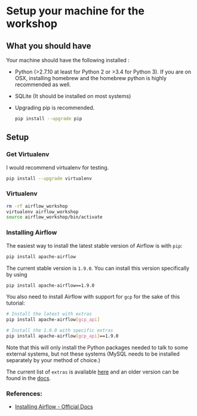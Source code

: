 # Setup your machine for the workshop

## What you should have

Your machine should have the following installed :
* Python (>2.7.10 at least for Python 2 or >3.4 for Python 3). If you are on OSX, installing homebrew and the homebrew python is highly recommended as well.

* SQLite (It should be installed on most systems)

* Upgrading pip is recommended.
    
    ```bash
    pip install --upgrade pip
    ```


## Setup

### Get Virtualenv

I would recommend virtualenv for testing.

```bash
pip install --upgrade virtualenv
```

### Virtualenv

```bash
rm -rf airflow_workshop
virtualenv airflow_workshop
source airflow_workshop/bin/activate
```

### Installing Airflow

The easiest way to install the latest stable version of Airflow is with ``pip``:

```bash
pip install apache-airflow
```

The current stable version is ``1.9.0``. You can install this version specifically by using

```bash
pip install apache-airflow==1.9.0
```

You also need to install Airflow with support for ``gcp`` for the sake of this tutorial:

```bash
# Install the latest with extras
pip install apache-airflow[gcp_api]

# Install the 1.9.0 with specific extras
pip install apache-airflow[gcp_api]==1.9.0
```

Note that this will only install the Python packages needed to talk to some external systems, but not these systems (MySQL needs to be installed separately by your method of choice.)

The current list of `extras` is available [here](https://github.com/apache/incubator-airflow/blob/master/setup.py) and an older version can be found in the [docs](https://airflow.incubator.apache.org/installation.html#extra-packages).

### References:
* [Installing Airflow - Official Docs](https://airflow.incubator.apache.org/installation.html)
